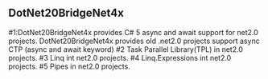 ## DotNet20BridgeNet4x
#1:DotNet20BridgeNet4x provides C# 5 async and await support for net2.0 projects.
    DotNet20BridgeNet4x provides  old .net2.0  projects support async CTP  (async and await keyword) 
#2 Task Parallel Library(TPL)  in net2.0 projects.
#3 Linq int net2.0 projects.
#4 Linq.Expressions int net2.0 projects.
#5 Pipes in net2.0 projects.
